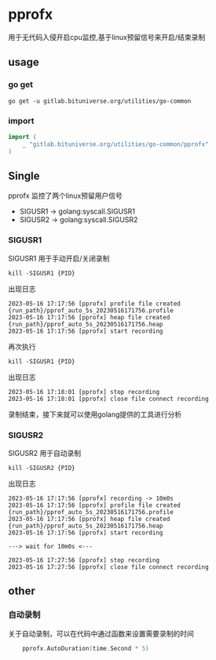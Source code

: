 # pprofx

用于无代码入侵开启cpu监控,基于linux预留信号来开启/结束录制

## usage

### go get

```shell
go get -u gitlab.bituniverse.org/utilities/go-common
```

### import

```go
import (
    _ "gitlab.bituniverse.org/utilities/go-common/pprofx"
)
```

## Single

pprofx 监控了两个linux预留用户信号

- SIGUSR1 -> golang:syscall.SIGUSR1
- SIGUSR2 -> golang:syscall.SIGUSR2


### SIGUSR1

SIGUSR1 用于手动开启/关闭录制

```shell
kill -SIGUSR1 {PID}
```

出现日志

```shell
2023-05-16 17:17:56 [pprofx] profile file created {run_path}/pprof_auto_5s_20230516171756.profile
2023-05-16 17:17:56 [pprofx] heap file created {run_path}/pprof_auto_5s_20230516171756.heap
2023-05-16 17:17:56 [pprofx] start recording
```
再次执行

```shell
kill -SIGUSR1 {PID}
```

出现日志

```shell
2023-05-16 17:18:01 [pprofx] stop recording
2023-05-16 17:18:01 [pprofx] close file connect recording
```

录制结束，接下来就可以使用golang提供的工具进行分析


### SIGUSR2

SIGUSR2 用于自动录制

```shell
kill -SIGUSR2 {PID}
```

出现日志

```shell
2023-05-16 17:17:56 [pprofx] recording -> 10m0s
2023-05-16 17:17:56 [pprofx] profile file created {run_path}/pprof_auto_5s_20230516171756.profile
2023-05-16 17:17:56 [pprofx] heap file created {run_path}/pprof_auto_5s_20230516171756.heap
2023-05-16 17:17:56 [pprofx] start recording

---> wait for 10m0s <---

2023-05-16 17:27:56 [pprofx] stop recording
2023-05-16 17:27:56 [pprofx] close file connect recording
```

## other

### 自动录制

关于自动录制，可以在代码中通过函数来设置需要录制的时间

```go
    pprofx.AutoDuration(time.Second * 5)
```

